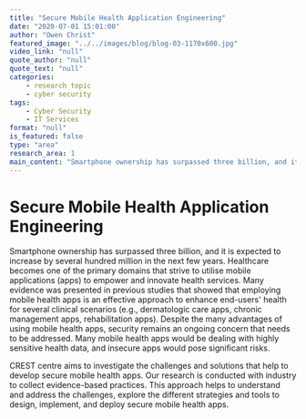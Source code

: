 ```yaml
---
title: "Secure Mobile Health Application Engineering"
date: "2020-07-01 15:01:00"
author: "Owen Christ"
featured_image: "../../images/blog/blog-03-1170x600.jpg"
video_link: "null"
quote_author: "null"
quote_text: "null"
categories: 
    - research topic
    - cyber security
tags: 
    - Cyber Security
    - IT Services
format: "null"
is_featured: false
type: "area"
research_area: 1
main_content: "Smartphone ownership has surpassed three billion, and it is expected to increase by several hundred million in the next few years. Healthcare becomes one of the primary domains that strive to utilise mobile applications (apps) to empower and innovate health services. Many evidence was presented in previous studies that showed that employing mobile health apps is an effective approach to enhance end-users' health for several clinical scenarios (e.g., dermatologic care apps, chronic management apps, rehabilitation apps). Despite the many advantages of using mobile health apps, security remains an ongoing concern that needs to be addressed. Many mobile health apps would be dealing with highly sensitive health data, and insecure apps would pose significant risks. "
---
```



# Secure Mobile Health Application Engineering

Smartphone ownership has surpassed three billion, and it is expected to increase by several hundred million in the next few years. Healthcare becomes one of the primary domains that strive to utilise mobile applications (apps) to empower and innovate health services. Many evidence was presented in previous studies that showed that employing mobile health apps is an effective approach to enhance end-users' health for several clinical scenarios (e.g., dermatologic care apps, chronic management apps, rehabilitation apps). Despite the many advantages of using mobile health apps, security remains an ongoing concern that needs to be addressed. Many mobile health apps would be dealing with highly sensitive health data, and insecure apps would pose significant risks. 

CREST centre aims to investigate the challenges and solutions that help to develop secure mobile health apps. Our research is conducted with industry to collect evidence-based practices. This approach helps to understand and address the challenges, explore the different strategies and tools to design, implement, and deploy secure mobile health apps.